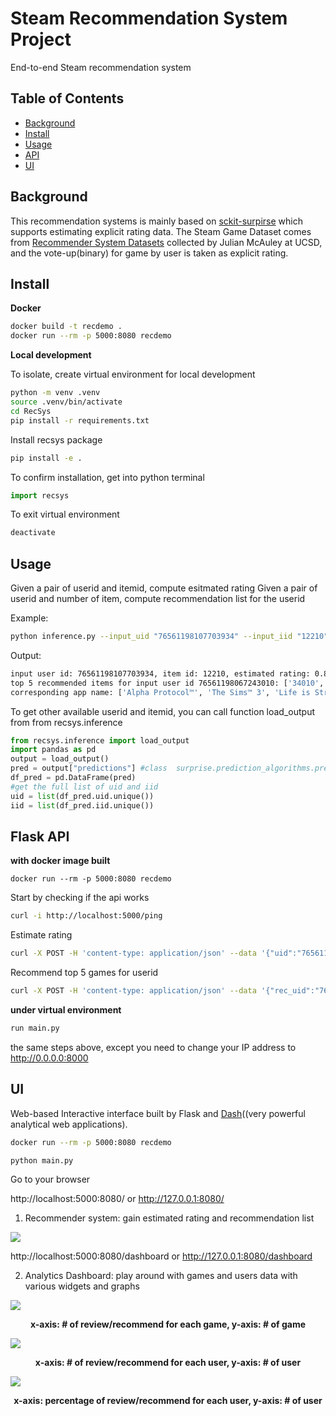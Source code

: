 # Steam Recommendation System Project

End-to-end Steam recommendation system


## Table of Contents

- [Background](#background)
- [Install](#install)
- [Usage](#usage)
- [API](#api)
- [UI](#ui) 


## Background

This recommendation systems is mainly based on [sckit-surpirse](surprise.readthedoc.io) which supports estimating explicit rating data. 
The Steam Game Dataset comes from [Recommender System Datasets](cseweb.ucsd.edu/~jmcauley/datasets/html#steam_data) collected by Julian McAuley at UCSD, and the vote-up(binary) for game by user is taken as explicit rating.

## Install

**Docker**

```bash
docker build -t recdemo .
docker run --rm -p 5000:8080 recdemo
```


**Local development**

To isolate, create virtual environment for local development

```bash
python -m venv .venv
source .venv/bin/activate
cd RecSys
pip install -r requirements.txt
```

Install recsys package
```bash
pip install -e .
```

To confirm installation, get into python terminal
```python
import recsys
```

To exit virtual environment
```bash
deactivate
```

## Usage

Given a pair of userid and itemid, compute esitmated rating 
Given a pair of userid and number of item, compute recommendation list for the userid

Example:
```bash
python inference.py --input_uid "76561198107703934" --input_iid "12210" --input_rec_uid "76561198067243010" --input_n 5
```
Output:
```bash
input user id: 76561198107703934, item id: 12210, estimated rating: 0.8571428571428572
top 5 recommended items for input user id 76561198067243010: ['34010', '204300', '319630', '17390', '47890']
corresponding app name: ['Alpha Protocol™', 'The Sims™ 3', 'Life is Strange - Episode 1', 'Awesomenauts - the 2D moba', 'SPORE™']
```

To get other available userid and itemid, you can call function load_output from from recsys.inference
```python
from recsys.inference import load_output
import pandas as pd
output = load_output()
pred = output["predictions"] #class  surprise.prediction_algorithms.preidction.Prediction
df_pred = pd.DataFrame(pred)
#get the full list of uid and iid
uid = list(df_pred.uid.unique()) 
iid = list(df_pred.iid.unique())
```

## Flask API


**with docker image built**
```
docker run --rm -p 5000:8080 recdemo
```


Start by checking if the api works
```bash
curl -i http://localhost:5000/ping
```

Estimate rating
```bash
curl -X POST -H 'content-type: application/json' --data '{"uid":"76561198107703934","iid":"12210"}' http://localhost:5000/predict
```

Recommend top 5 games for userid
```bash
curl -X POST -H 'content-type: application/json' --data '{"rec_uid":"76561198107703934"}' http://localhost:5000/rec
```

**under virtual environment**
```bash
run main.py
```
the same steps above, except you need to change your IP address to http://0.0.0.0:8000

## UI

Web-based Interactive interface built by Flask and [Dash](https://dash.plot.ly/)((very powerful analytical web applications).

```bash
docker run --rm -p 5000:8080 recdemo
```
```bash
python main.py
```


Go to your browser

http://localhost:5000:8080/ or http://127.0.0.1:8080/

1. Recommender system: gain estimated rating and recommendation list

<image src="https://github.com/jwxu19/steam_game_recommendation_systems/blob/master/image/1.png"></image>

http://localhost:5000:8080/dashboard or http://127.0.0.1:8080/dashboard

2. Analytics Dashboard: play around with games and users data with various widgets and graphs


<image src="https://github.com/jwxu19/steam_game_recommendation_systems/blob/master/image/2.png"></image>
<p align="center"><strong>x-axis: # of review/recommend for each game, y-axis: # of game</strong></p>

<image src="https://github.com/jwxu19/steam_game_recommendation_systems/blob/master/image/3.png"></image>
<p align="center"><strong>x-axis: # of review/recommend for each user, y-axis: # of user<strong></p>

<image src="https://github.com/jwxu19/steam_game_recommendation_systems/blob/master/image/4.png"></image> 
<p align="center"><strong>x-axis: percentage of review/recommend for each user, y-axis: # of user<strong></p>



